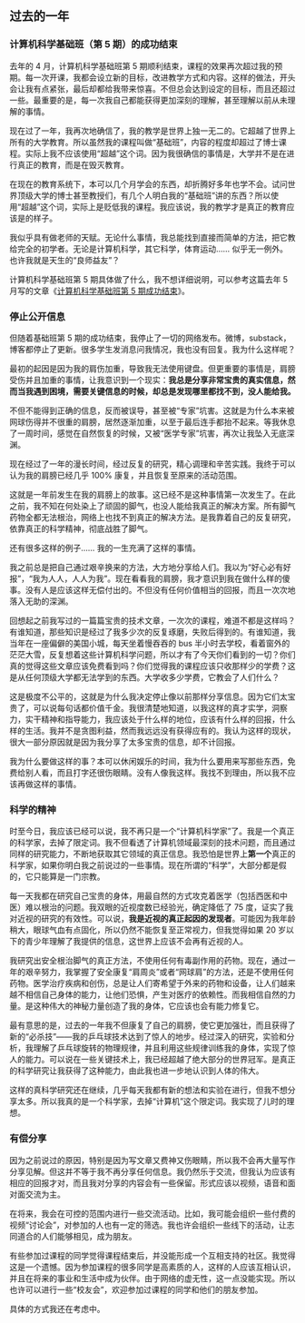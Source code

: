 <div class="inner">
<h2>过去的一年</h2>
<h3 id="计算机科学基础班第-5-期的成功结束">计算机科学基础班（第 5 期）的成功结束</h3>
<p>去年的 4 月，计算机科学基础班第 5 期顺利结束，课程的效果再次超过我的预期。每一次开课，我都会设立新的目标，改进教学方式和内容。这样的做法，开头会让我有点紧张，最后却都给我带来惊喜。不但总会达到设定的目标，而且还超过一些。最重要的是，每一次我自己都能获得更加深刻的理解，甚至理解以前从未理解的事情。</p>
<p>现在过了一年，我再次地确信了，我的教学是世界上独一无二的。它超越了世界上所有的大学教育。所以虽然我的课程叫做“基础班”，内容的程度却超过了博士课程。实际上我不应该使用“超越”这个词。因为我很确信的事情是，大学并不是在进行真正的教育，而是在毁灭教育。</p>
<p>在现在的教育系统下，本可以几个月学会的东西，却折腾好多年也学不会。试问世界顶级大学的博士甚至教授们，有几个人明白我的“基础班”讲的东西？所以使用“超越”这个词，实际上是贬低我的课程。我应该说，我的教学才是真正的教育应该是的样子。</p>
<p>我似乎具有做老师的天赋。无论什么事情，我总能找到直接而简单的方法，把它教给完全的初学者。无论是计算机科学，其它科学，体育运动…… 似乎无一例外。也许我就是天生的“良师益友”？</p>
<p>计算机科学基础班第 5 期具体做了什么，我不想详细说明，可以参考这篇去年 5 月写的文章《<a href="https://www.yinwang.org/blog-cn/2024/05/03/cs5-completed">计算机科学基础班第 5 期成功结束</a>》。</p>
<h3 id="停止公开信息">停止公开信息</h3>
<p>但随着基础班第 5 期的成功结束，我停止了一切的网络发布。微博，substack，博客都停止了更新。很多学生发消息问我情况，我也没有回复。我为什么这样呢？</p>
<p>最初的起因是因为我的肩伤加重，导致我无法使用键盘。但更重要的事情是，肩膀受伤并且加重的事情，让我意识到一个现实：<strong>我总是分享非常宝贵的真实信息，然而当我遇到困境，需要关键信息的时候，却总是发现哪里都找不到，没人能给我。</strong></p>
<p>不但不能得到正确的信息，反而被误导，甚至被“专家”坑害。这就是为什么本来被网球伤得并不很重的肩膀，居然逐渐加重，以至于最后连手都抬不起来。等我休息了一周时间，感觉在自然恢复的时候，又被“医学专家”坑害，再次让我坠入无底深渊。</p>
<p>现在经过了一年的漫长时间，经过反复的研究，精心调理和辛苦实践。我终于可以认为我的肩膀已经几乎 100% 康复，并且恢复至原来的活动范围。</p>
<p>这就是一年前发生在我的肩膀上的故事。这已经不是这种事情第一次发生了。在此之前，我不知在何处染上了顽固的脚气，也没人能给我真正的解决方案。所有脚气药物全都无法根治，网络上也找不到真正的解决方法。是我靠着自己的反复研究，依靠真正的科学精神，彻底战胜了脚气。</p>
<p>还有很多这样的例子…… 我的一生充满了这样的事情。</p>
<p>我之前总是把自己通过艰辛换来的方法，大方地分享给人们。我以为“好心必有好报”，“我为人人，人人为我”。现在看看我的肩膀，我才意识到我在做什么样的傻事。没有人是应该这样无偿付出的。不但没有任何价值相当的回报，而且一次次地落入无助的深渊。</p>
<p>回想起之前我写过的一篇篇宝贵的技术文章，一次次的课程，难道不都是这样吗？有谁知道，那些知识是经过了我多少次的反复琢磨，失败后得到的。有谁知道，我当年在一座偏僻的美国小城，每天坐着慢吞吞的 bus 半小时去学校，看着窗外的茫茫大雪，反复想着这些计算机科学问题，所以才有了今天你们看到的一切？你们真的觉得这些文章应该免费看到吗？你们觉得我的课程应该只收那样少的学费？这是从任何顶级大学都无法学到的东西。大学收多少学费，它教会了人们什么？</p>
<p>这是极度不公平的，这就是为什么我决定停止像以前那样分享信息。因为它们太宝贵了，可以说每句话都价值千金。我很清楚地知道，以我这样的真才实学，洞察力，实干精神和指导能力，我应该处于什么样的地位，应该有什么样的回报，什么样的生活。我并不是贪图利益，然而我远远没有获得应有的。我认为这样的现状，很大一部分原因就是因为我分享了太多宝贵的信息，却不计回报。</p>
<p>我为什么要做这样的事？本可以休闲娱乐的时间，我为什么要用来写那些东西，免费给别人看，而且打字还很伤眼睛。没有人像我这样。我找不到理由，所以我不应该再做这样的事情。</p>
<h3 id="科学的精神">科学的精神</h3>
<p>时至今日，我应该已经可以说，我不再只是一个“计算机科学家”了。我是一个真正的科学家，去掉了限定词。我不但看透了计算机领域最深刻的技术问题，而且通过同样的研究能力，不断地获取其它领域的真正信息。我恐怕是世界上<strong>第一个</strong>真正的科学家，如果你明白我之前说过的一些事情。现在所谓的“科学”，大部分都是假的，它只能算是一门宗教。</p>
<p>每一天我都在研究自己宝贵的身体，用最自然的方式攻克着医学（包括西医和中医）难以根治的问题。我双眼的近视度数已经验光，确定降低了 75 度，证实了我对近视的研究的有效性。可以说，<strong>我是近视的真正起因的发现者</strong>。可能因为我年龄稍大，眼球气血有点固化，所以仍然不能恢复至正常视力，但我觉得如果 20 岁以下的青少年理解了我提供的信息，这世界上应该不会再有近视的人。</p>
<p>我研究出安全根治脚气的真正方法，不使用任何有毒副作用的药物。现在，通过一年的艰辛努力，我掌握了安全康复“肩周炎”或者“网球肩”的方法，还是不使用任何药物。医学治疗疾病和创伤，总是让人们寄希望于外来的药物和设备，让人们越来越不相信自己身体的能力，让他们恐惧，产生对医疗的依赖性。而我相信自然的力量。是这种伟大的神秘力量创造了我的身体，它应该也会有能力修复它。</p>
<p>最有意思的是，过去的一年我不但康复了自己的肩膀，使它更加强壮，而且获得了新的“必杀技”——我的乒乓球技术达到了惊人的地步。经过深入的研究，实验和分析，我理解了乒乓球旋转的物理规律，并且利用这些规律训练我的身体，实现了惊人的能力。可以说在一些关键技术上，我已经超越了绝大部分的世界冠军。是真正的科学研究让我获得了这种能力，由此我也进一步地认识到人体的伟大。</p>
<p>这样的真科学研究还在继续，几乎每天我都有新的想法和实验在进行，但我不想分享太多。所以我真的是一个科学家，去掉“计算机”这个限定词。我实现了儿时的理想。</p>
<h3 id="有偿分享">有偿分享</h3>
<p>因为之前说过的原因，特别是因为写文章又费神又伤眼睛，所以我不会再大量写作分享见解。但这并不等于我不再分享任何信息。我仍然乐于交流，但我认为应该有相应的回报才对，而且我对分享的内容会有一些保留。形式应该以视频，语音和面对面交流为主。</p>
<p>在将来，我会在可控的范围内进行一些交流活动。比如，我可能会组织一些付费的视频“讨论会”，对参加的人也有一定的筛选。我也许会组织一些线下的活动，让志同道合的人们能够相见，成为朋友。</p>
<p>有些参加过课程的同学觉得课程结束后，并没能形成一个互相支持的社区。我觉得这是一个遗憾。因为参加课程的很多同学是高素质的人，这样的人应该互相认识，并且在将来的事业和生活中成为伙伴。由于网络的虚无性，这一点没能实现。所以也许可以进行一些“校友会”，欢迎参加过课程的同学和他们的朋友参加。</p>
<p>具体的方式我还在考虑中。</p>
</div>
    